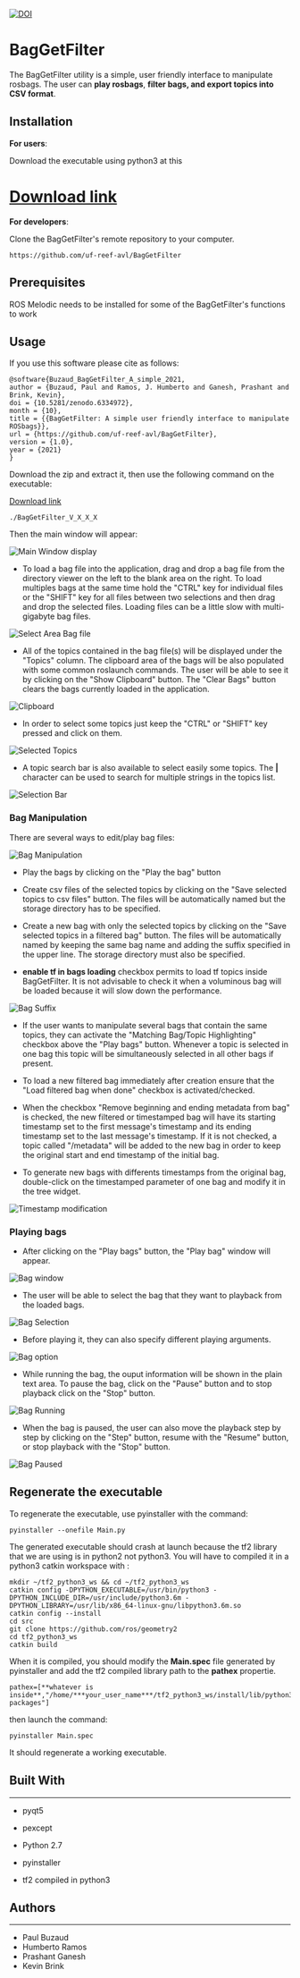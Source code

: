 [![DOI](https://zenodo.org/badge/373238734.svg)](https://zenodo.org/badge/latestdoi/373238734)

# BagGetFilter
The BagGetFilter utility is a simple, user friendly interface to manipulate rosbags. The user can **play rosbags**, **filter bags, and export topics into CSV format**.

## Installation

**For users**:


Download the executable using python3 at this <h1> [Download link](https://drive.google.com/file/d/10PXrukzT1F9a9hIVJkHOXgl6tUQOg7VS/view?usp=sharing)</h1>



**For developers**:

Clone the BagGetFilter's remote repository to your computer.

```
https://github.com/uf-reef-avl/BagGetFilter
```


## Prerequisites

ROS Melodic needs to be installed for some of the BagGetFilter's functions to work


## Usage
If you use this software please cite as follows:
```
@software{Buzaud_BagGetFilter_A_simple_2021,
author = {Buzaud, Paul and Ramos, J. Humberto and Ganesh, Prashant and Brink, Kevin},
doi = {10.5281/zenodo.6334972},
month = {10},
title = {{BagGetFilter: A simple user friendly interface to manipulate ROSbags}},
url = {https://github.com/uf-reef-avl/BagGetFilter},
version = {1.0},
year = {2021}
}
```

Download the zip and extract it, then use the following command on the executable:

[Download link](https://drive.google.com/file/d/10PXrukzT1F9a9hIVJkHOXgl6tUQOg7VS/view?usp=sharing)


```
./BagGetFilter_V_X_X_X
```

Then the main window will appear:


![Main Window display](./docs/imgs/Main_Window.png "Main Window")

 - To load a bag file into the application, drag and drop a bag file from the directory viewer on the left to the blank area on the right.  To load multiples bags at the same time hold the "CTRL" key for individual files or the "SHIFT" key for all files between two selections and then drag and drop the selected files.  Loading files can be a little slow with multi-gigabyte bag files.

![Select Area Bag file](./docs/imgs/Select_Bag_Area.png "Select Area Bag File")

 - All of the topics contained in the bag file(s) will be displayed under the "Topics" column. The clipboard area of the bags will be also populated with some common roslaunch commands. The user will be able to see it by clicking on the "Show Clipboard" button. The "Clear Bags" button clears the bags currently loaded in the application.

![Clipboard](./docs/imgs/Clipboard.png "Clipboard")

 - In order to select some topics just keep the "CTRL" or "SHIFT" key pressed and click on them.

![Selected Topics](./docs/imgs/Selected_Topics.png "Select Topics")

 - A topic search bar is also available to select easily some topics. The **|** character can be used to search for multiple strings in the topics list.

![Selection Bar](./docs/imgs/selection_bar.png "Selection bar")

### Bag Manipulation

There are several ways to edit/play bag files:

![Bag Manipulation](./docs/imgs/Bag_manipulation.png "Bag Manipulation")

 - Play the bags by clicking on the "Play the bag" button

 - Create csv files of the selected topics by clicking on the "Save selected topics to csv files" button. The files will be automatically named but the storage directory has to be specified.

 - Create a new bag with only the selected topics by clicking on the "Save selected topics in a filtered bag" button. The files will be automatically named by keeping the same bag name and adding the suffix specified in the upper line. The storage directory must also be specified.

 - **enable tf in bags loading** checkbox permits to load tf topics inside BagGetFilter. It is not advisable to check it when a voluminous bag will be loaded because it will slow down the performance. 
 
![Bag Suffix](./docs/imgs/Bag_suffix.png "Bag Suffix")

 - If the user wants to manipulate several bags that contain the same topics, they can activate the "Matching Bag/Topic Highlighting" checkbox above the "Play bags" button. Whenever a topic is selected in one bag this topic will be simultaneously selected in all other bags if present.

 - To load a new filtered bag immediately after creation ensure that the "Load filtered bag when done" checkbox is activated/checked.

 - When the checkbox "Remove beginning and ending metadata from bag" is checked, the new filtered or timestamped bag will have its starting timestamp set to the first message's timestamp and its ending timestamp set to the last message's timestamp. If it is not checked, a topic called "/metadata" will be added to the new bag in order to keep the original start and end timestamp of the initial bag.

 - To generate new bags with differents timestamps from the original bag, double-click on the timestamped parameter of one bag and modify it in the tree widget.

![Timestamp modification](./docs/imgs/timestamp_modification.png "Bag Suffix")


### Playing bags

 - After clicking on the "Play bags" button, the "Play bag" window will appear.

![Bag window](./docs/imgs/play_bags.png "Bag window")

 - The user will be able to select the bag that they want to playback from the loaded bags. 

![Bag Selection](./docs/imgs/play_bag_selection.png "Bag Selection")

 - Before playing it, they can also specify different playing arguments.

![Bag option](./docs/imgs/play_options.png "Bag Option")

 - While running the bag, the ouput information will be shown in the plain text area.  To pause the bag, click on the "Pause" button and to stop playback click on the "Stop" button.

![Bag Running](./docs/imgs/play_bag_running.png "Bag Running")

 - When the bag is paused, the user can also move the playback step by step by clicking on the "Step" button, resume with the "Resume" button, or stop playback with the "Stop" button.

![Bag Paused](./docs/imgs/play_bag_paused.png "Bag Paused")


## Regenerate the executable

To regenerate the executable, use pyinstaller with the command: 

	pyinstaller --onefile Main.py

The generated executable should crash at launch because the tf2 library that we are using is in python2 not python3. You will have to compiled it in a python3 catkin workspace with :

	mkdir ~/tf2_python3_ws && cd ~/tf2_python3_ws
	catkin config -DPYTHON_EXECUTABLE=/usr/bin/python3 -DPYTHON_INCLUDE_DIR=/usr/include/python3.6m -DPYTHON_LIBRARY=/usr/lib/x86_64-linux-gnu/libpython3.6m.so
	catkin config --install
	cd src 
	git clone https://github.com/ros/geometry2
	cd tf2_python3_ws
	catkin build

When it is compiled, you should modify the **Main.spec** file generated by pyinstaller and add the tf2 compiled library path to the **pathex** propertie.

	pathex=[**whatever is inside**,"/home/***your_user_name***/tf2_python3_ws/install/lib/python3/dist-packages"]

then launch the command:

	pyinstaller Main.spec

It should regenerate a working executable.

## Built With
--------------

 - pyqt5

 - pexcept

 - Python 2.7

 - pyinstaller

 - tf2 compiled in python3


## Authors
-----------

- Paul Buzaud
- Humberto Ramos
- Prashant Ganesh
- Kevin Brink


